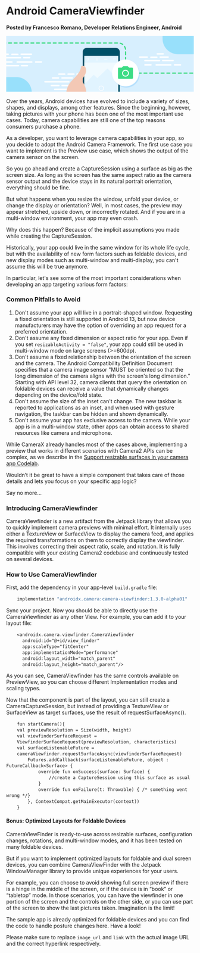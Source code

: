 # Android CameraViewfinder

**Posted by Francesco Romano, Developer Relations Engineer, Android**

![hand holding a phone](./viewfinder.png)

Over the years, Android devices have evolved to include a variety of sizes, shapes, and displays, among other features. Since the beginning, however, taking pictures with your phone has been one of the most important use cases. Today, camera capabilities are still one of the top reasons consumers purchase a phone.

As a developer, you want to leverage camera capabilities in your app, so you decide to adopt the Android Camera Framework. The first use case you want to implement is the Preview use case, which shows the output of the camera sensor on the screen.

So you go ahead and create a CaptureSession using a surface as big as the screen size. As long as the screen has the same aspect ratio as the camera sensor output and the device stays in its natural portrait orientation, everything should be fine.

But what happens when you resize the window, unfold your device, or change the display or orientation? Well, in most cases, the preview may appear stretched, upside down, or incorrectly rotated. And if you are in a multi-window environment, your app may even crash.

Why does this happen? Because of the implicit assumptions you made while creating the CaptureSession.

Historically, your app could live in the same window for its whole life cycle, but with the availability of new form factors such as foldable devices, and new display modes such as multi-window and multi-display, you can't assume this will be true anymore.

In particular, let's see some of the most important considerations when developing an app targeting various form factors:

### Common Pitfalls to Avoid

1. Don't assume your app will live in a portrait-shaped window. Requesting a fixed orientation is still supported in Android 13, but now device manufacturers may have the option of overriding an app request for a preferred orientation.
2. Don't assume any fixed dimension or aspect ratio for your app. Even if you set `resizableActivity = "false"`, your app could still be used in multi-window mode on large screens (>=600dp).
3. Don't assume a fixed relationship between the orientation of the screen and the camera. The Android Compatibility Definition Document specifies that a camera image sensor "MUST be oriented so that the long dimension of the camera aligns with the screen's long dimension." Starting with API level 32, camera clients that query the orientation on foldable devices can receive a value that dynamically changes depending on the device/fold state.
4. Don't assume the size of the inset can't change. The new taskbar is reported to applications as an inset, and when used with gesture navigation, the taskbar can be hidden and shown dynamically.
5. Don't assume your app has exclusive access to the camera. While your app is in a multi-window state, other apps can obtain access to shared resources like camera and microphone.

While CameraX already handles most of the cases above, implementing a preview that works in different scenarios with Camera2 APIs can be complex, as we describe in the [Support resizable surfaces in your camera app Codelab](link).

Wouldn’t it be great to have a simple component that takes care of those details and lets you focus on your specific app logic?

Say no more…

### Introducing CameraViewfinder

CameraViewfinder is a new artifact from the Jetpack library that allows you to quickly implement camera previews with minimal effort. It internally uses either a TextureView or SurfaceView to display the camera feed, and applies the required transformations on them to correctly display the viewfinder. This involves correcting their aspect ratio, scale, and rotation. It is fully compatible with your existing Camera2 codebase and continuously tested on several devices.

### How to Use CameraViewfinder

First, add the dependency in your app-level `build.gradle` file:

```gradle
    implementation "androidx.camera:camera-viewfinder:1.3.0-alpha01"
```
Sync your project. Now you should be able to directly use the CameraViewfinder as any other View. For example, you can add it to your layout file:

```
    <androidx.camera.viewfinder.CameraViewfinder
      android:id="@+id/view_finder"
      app:scaleType="fitCenter"
      app:implementationMode="performance"
      android:layout_width="match_parent"
      android:layout_height="match_parent"/>
```

As you can see, CameraViewfinder has the same controls available on PreviewView, so you can choose different Implementation modes and scaling types.

Now that the component is part of the layout, you can still create a CameraCaptureSession, but instead of providing a TextureView or SurfaceView as target surfaces, use the result of requestSurfaceAsync().

```
    fun startCamera(){
    val previewResolution = Size(width, height)
    val viewfinderSurfaceRequest =
    ViewfinderSurfaceRequest(previewResolution, characteristics)
    val surfaceListenableFuture =
    cameraViewfinder.requestSurfaceAsync(viewfinderSurfaceRequest)
        Futures.addCallback(surfaceListenableFuture, object : FutureCallback<Surface> {
            override fun onSuccess(surface: Surface) {
                //create a CaptureSession using this surface as usual
            }
            override fun onFailure(t: Throwable) { /* something went wrong */}
        }, ContextCompat.getMainExecutor(context))
    }
```

#### Bonus: Optimized Layouts for Foldable Devices

CameraViewFinder is ready-to-use across resizable surfaces, configuration changes, rotations, and multi-window modes, and it has been tested on many foldable devices.

But if you want to implement optimized layouts for foldable and dual screen devices, you can combine CameraViewFinder with the Jetpack WindowManager library to provide unique experiences for your users.

For example, you can choose to avoid showing full screen preview if there is a hinge in the middle of the screen, or if the device is in “book” or “tabletop” mode. In those scenarios, you can have the viewfinder in one portion of the screen and the controls on the other side, or you can use part of the screen to show the last pictures taken. Imagination is the limit!

The sample app is already optimized for foldable devices and you can find the code to handle posture changes here. Have a look!

Please make sure to replace `image_url` and `link` with the actual image URL and the correct hyperlink respectively.
